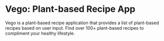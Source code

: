 # Vego: Plant-based Recipe App

Vego is a plant-based recipe application that provides a list of plant-based recipes based on user input. 
Find over 100+ plant-based recipes to compliment your healthy lifestyle.